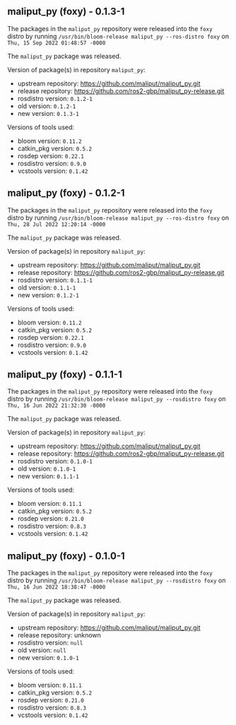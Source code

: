 ## maliput_py (foxy) - 0.1.3-1

The packages in the `maliput_py` repository were released into the `foxy` distro by running `/usr/bin/bloom-release maliput_py --ros-distro foxy` on `Thu, 15 Sep 2022 01:48:57 -0000`

The `maliput_py` package was released.

Version of package(s) in repository `maliput_py`:

- upstream repository: https://github.com/maliput/maliput_py.git
- release repository: https://github.com/ros2-gbp/maliput_py-release.git
- rosdistro version: `0.1.2-1`
- old version: `0.1.2-1`
- new version: `0.1.3-1`

Versions of tools used:

- bloom version: `0.11.2`
- catkin_pkg version: `0.5.2`
- rosdep version: `0.22.1`
- rosdistro version: `0.9.0`
- vcstools version: `0.1.42`


## maliput_py (foxy) - 0.1.2-1

The packages in the `maliput_py` repository were released into the `foxy` distro by running `/usr/bin/bloom-release maliput_py --ros-distro foxy` on `Thu, 28 Jul 2022 12:20:14 -0000`

The `maliput_py` package was released.

Version of package(s) in repository `maliput_py`:

- upstream repository: https://github.com/maliput/maliput_py.git
- release repository: https://github.com/ros2-gbp/maliput_py-release.git
- rosdistro version: `0.1.1-1`
- old version: `0.1.1-1`
- new version: `0.1.2-1`

Versions of tools used:

- bloom version: `0.11.2`
- catkin_pkg version: `0.5.2`
- rosdep version: `0.22.1`
- rosdistro version: `0.9.0`
- vcstools version: `0.1.42`


## maliput_py (foxy) - 0.1.1-1

The packages in the `maliput_py` repository were released into the `foxy` distro by running `/usr/bin/bloom-release maliput_py --rosdistro foxy` on `Thu, 16 Jun 2022 21:32:30 -0000`

The `maliput_py` package was released.

Version of package(s) in repository `maliput_py`:

- upstream repository: https://github.com/maliput/maliput_py.git
- release repository: https://github.com/ros2-gbp/maliput_py-release.git
- rosdistro version: `0.1.0-1`
- old version: `0.1.0-1`
- new version: `0.1.1-1`

Versions of tools used:

- bloom version: `0.11.1`
- catkin_pkg version: `0.5.2`
- rosdep version: `0.21.0`
- rosdistro version: `0.8.3`
- vcstools version: `0.1.42`


## maliput_py (foxy) - 0.1.0-1

The packages in the `maliput_py` repository were released into the `foxy` distro by running `/usr/bin/bloom-release maliput_py --rosdistro foxy` on `Thu, 16 Jun 2022 18:38:47 -0000`

The `maliput_py` package was released.

Version of package(s) in repository `maliput_py`:

- upstream repository: https://github.com/maliput/maliput_py.git
- release repository: unknown
- rosdistro version: `null`
- old version: `null`
- new version: `0.1.0-1`

Versions of tools used:

- bloom version: `0.11.1`
- catkin_pkg version: `0.5.2`
- rosdep version: `0.21.0`
- rosdistro version: `0.8.3`
- vcstools version: `0.1.42`


